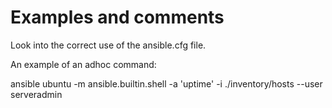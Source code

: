 # Examples and comments

Look into the correct use of the ansible.cfg file.

An example of an adhoc command:

 ansible ubuntu -m ansible.builtin.shell -a 'uptime' -i ./inventory/hosts --user serveradmin
